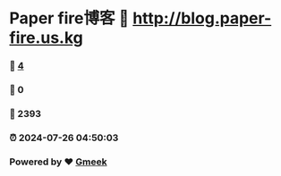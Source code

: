 # Paper fire博客 :link: http://blog.paper-fire.us.kg 
### :page_facing_up: [4](http://blog.paper-fire.us.kg/tag.html) 
### :speech_balloon: 0 
### :hibiscus: 2393 
### :alarm_clock: 2024-07-26 04:50:03 
### Powered by :heart: [Gmeek](https://github.com/Meekdai/Gmeek)
